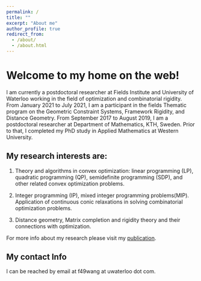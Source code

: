 ```yaml
---
permalink: /
title: ""
excerpt: "About me"
author_profile: true
redirect_from: 
  - /about/
  - /about.html
---
```


Welcome to my home on the web!
======
I am currently a postdoctoral researcher at Fields Institute and University of Waterloo working in the field of optimization and combinatorial rigidity. From January 2021 to July 2021, I am a participant in the fields Thematic program on the Geometric Constraint Systems, Framework Rigidity, and Distance Geometry. 
From September 2017 to August 2019, I am a postdoctoral researcher at Department of Mathematics, KTH, Sweden. Prior to that, I completed my PhD study in Applied Mathematics at Western University.

My research interests are: 
------

1. Theory and algorithms in convex optimization:  linear programming (LP), quadratic programming (QP), semidefinite programming (SDP), and other related convex optimization problems.  

2. Integer programming (IP), mixed integer programming problems(MIP). Application of continuous conic relaxations in solving combinatorial optimization problems.

3. Distance geometry, Matrix completion and rigidity theory and their connections with optimization.

For more info about my research please visit my [publication](https://feiwang-carrot.github.io/publications/).

My contact Info
------
I can be reached by email at f49wang at uwaterloo dot com.
